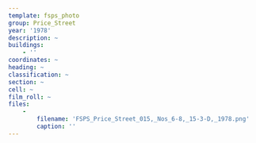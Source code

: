 ```yaml
---
template: fsps_photo
group: Price_Street
year: '1978'
description: ~
buildings:
    - ''
coordinates: ~
heading: ~
classification: ~
section: ~
cell: ~
film_roll: ~
files:
    -
        filename: 'FSPS_Price_Street_015,_Nos_6-8,_15-3-D,_1978.png'
        caption: ''
---
```

